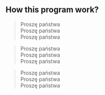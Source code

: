 ## How this program work?
> Proszę państwa\
> Proszę państwa\
> Proszę państwa

> Proszę państwa\
> Proszę państwa\
> Proszę państwa

> Proszę państwa\
> Proszę państwa\
> Proszę państwa